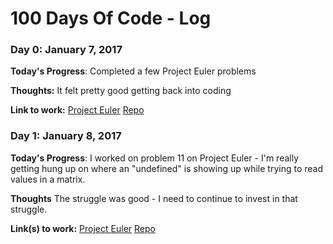 # 100 Days Of Code - Log

### Day 0: January 7, 2017

**Today's Progress**: Completed a few Project Euler problems

**Thoughts:** It felt pretty good getting back into coding

**Link to work:** 
[Project Euler](https://projecteuler.net/problem=11)
[Repo](https://github.com/JoshEdgell/Project_Euler)

### Day 1: January 8, 2017

**Today's Progress**: I worked on problem 11 on Project Euler - I'm really getting hung up on where an "undefined" is showing up while trying to read values in a matrix.

**Thoughts** The struggle was good - I need to continue to invest in that struggle.

**Link(s) to work:**
[Project Euler](https://projecteuler.net/problem==11)
[Repo](https://github.com/JoshEdgell/Project_Euler)

